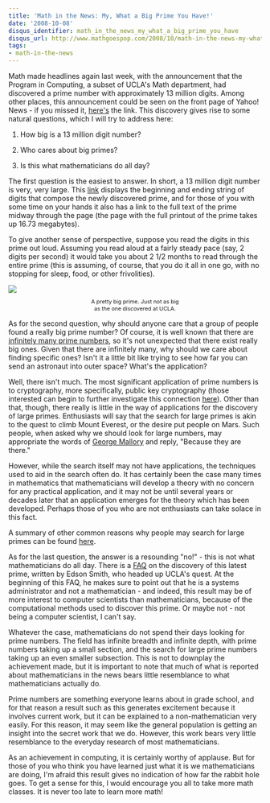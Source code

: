 ```yaml
---
title: 'Math in the News: My, What a Big Prime You Have!'
date: '2008-10-08'
disqus_identifier: math_in_the_news_my_what_a_big_prime_you_have
disqus_url: http://www.mathgoespop.com/2008/10/math-in-the-news-my-what-a-big-prime-you-have.html
tags:
- math-in-the-news
---
```

Math made headlines again last week, with the announcement that the Program in Computing, a subset of UCLA's Math department, had discovered a prime number with approximately 13 million digits.  Among other places, this announcement could be seen on the front page of Yahoo! News - if you missed it, <a href="http://news.yahoo.com/s/ap/20080927/ap_on_fe_st/prime_number_prize">here's</a> the link.  This discovery gives rise to some natural questions, which I will try to address here:

1) How big is a 13 million digit number?

2) Who cares about big primes?

3) Is this what mathematicians do all day?

The first question is the easiest to answer.  In short, a 13 million digit number is very, very large.  This <a href="http://prime.isthe.com/chongo/tech/math/prime/m43112609/prime-c.html">link</a> displays the beginning and ending string of digits that compose the newly discovered prime, and for those of you with some time on your hands it also has a link to the full text of the prime midway through the page (the page with the full printout of the prime takes up 16.73 megabytes).

To give another sense of perspective, suppose you read the digits in this prime out loud.  Assuming you read aloud at a fairly steady pace (say, 2 digits per second) it would take you about 2 1/2 months to read through the entire prime (this is assuming, of course, that you do it all in one go, with no stopping for sleep, food, or other frivolities).

<div style="text-align:center;"><a href="http://3.bp.blogspot.com/_fM0L9abY3bo/SOzwjah_rUI/AAAAAAAAAGc/yGnHrPW9OCU/s1600-h/optimus-prime.jpg"><img style="margin: 0px auto 10px; display: block; text-align: center; cursor: pointer;" src="http://3.bp.blogspot.com/_fM0L9abY3bo/SOzwjah_rUI/AAAAAAAAAGc/yGnHrPW9OCU/s320/optimus-prime.jpg" border="0" /></a><span style="font-size:78%;">A pretty big prime.  Just not as big<br />as the one discovered at UCLA.</span></div>

As for the second question, why should anyone care that a group of people found a really big prime number?  Of course, it is well known that there are <a href="http://en.wikipedia.org/wiki/Prime_number#There_are_infinitely_many_prime_numbers">infinitely many prime numbers</a>, so it's not unexpected that there exist really big ones.  Given that there are infinitely many, why should we care about finding specific ones?  Isn't it a little bit like trying to see how far you can send an astronaut into outer space?  What's the application?

Well, there isn't much.  The most significant application of prime numbers is to cryptography, more specifically, public key cryptography (those interested can begin to further investigate this connection <a href="http://en.wikipedia.org/wiki/Prime_number#Applications">here</a>).  Other than that, though, there really is little in the way of applications for the discovery of large primes.  Enthusiasts will say that the search for large primes is akin to the quest to climb Mount Everest, or the desire put people on Mars.  Such people, when asked why we should look for large numbers, may appropriate the words of <a href="http://en.wikipedia.org/wiki/George_Mallory">George Mallory</a> and reply, "Because they are there."

However, while the search itself may not have applications, the techniques used to aid in the search often do.  It has certainly been the case many times in mathematics that mathematicians will develop a theory with no concern for any practical application, and it may not be until several years or decades later that an application emerges for the theory which has been developed.  Perhaps those of you who are not enthusiasts can take solace in this fact.

A summary of other common reasons why people may search for large primes can be found <a href="http://primes.utm.edu/notes/faq/why.html">here</a>.

As for the last question, the answer is a resounding "no!" - this is not what mathematicians do all day.  There is a <a href="http://www.math.ucla.edu/%7Eedson/prime/">FAQ</a> on the discovery of this latest prime, written by Edson Smith, who headed up UCLA's quest.  At the beginning of this FAQ, he makes sure to point out that he is a systems administrator and not a mathematician - and indeed, this result may be of more interest to computer scientists than mathematicians, because of the computational methods used to discover this prime.  Or maybe not - not being a computer scientist, I can't say.

Whatever the case, mathematicians do not spend their days looking for prime numbers.  The field has infinite breadth and infinite depth, with prime numbers taking up a small section, and the search for large prime numbers taking up an even smaller subsection.  This is not to downplay the achievement made, but it is important to note that much of what is reported about mathematicians in the news bears little resemblance to what mathematicians actually do.

Prime numbers are something everyone learns about in grade school, and for that reason a result such as this generates excitement because it involves current work, but it can be explained to a non-mathematician very easily.  For this reason, it may seem like the general population is getting an insight into the secret work that we do.  However, this work bears very little resemblance to the everyday research of most mathematicians.

As an achievement in computing, it is certainly worthy of applause.  But for those of you who think you have learned just what it is we mathematicians are doing, I'm afraid this result gives no indication of how far the rabbit hole goes.  To get a sense for this, I would encourage you all to take more math classes.  It is never too late to learn more math!
